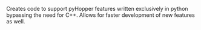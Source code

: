 Creates code to support pyHopper features written exclusively in python bypassing the need for C++. Allows for faster development 
of new features as well. 